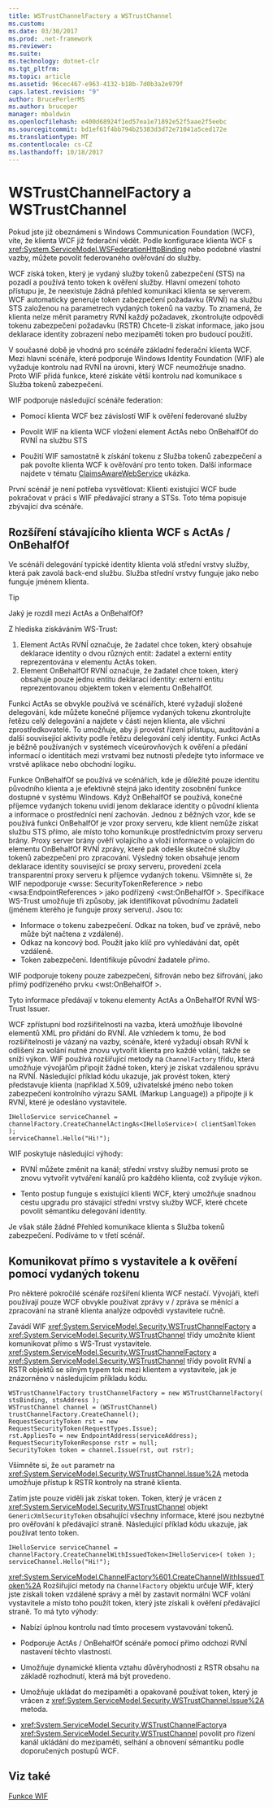 ```yaml
---
title: WSTrustChannelFactory a WSTrustChannel
ms.custom: 
ms.date: 03/30/2017
ms.prod: .net-framework
ms.reviewer: 
ms.suite: 
ms.technology: dotnet-clr
ms.tgt_pltfrm: 
ms.topic: article
ms.assetid: 96cec467-e963-4132-b18b-7d0b3a2e979f
caps.latest.revision: "9"
author: BrucePerlerMS
ms.author: bruceper
manager: mbaldwin
ms.openlocfilehash: e400d68924f1ed57ea1e71892e52f5aae2f5eebc
ms.sourcegitcommit: bd1ef61f4bb794b25383d3d72e71041a5ced172e
ms.translationtype: MT
ms.contentlocale: cs-CZ
ms.lasthandoff: 10/18/2017
---
```

# <a name="wstrustchannelfactory-and-wstrustchannel"></a>WSTrustChannelFactory a WSTrustChannel
Pokud jste již obeznámeni s Windows Communication Foundation (WCF), víte, že klienta WCF již federační vědět. Podle konfigurace klienta WCF s <xref:System.ServiceModel.WSFederationHttpBinding> nebo podobné vlastní vazby, můžete povolit federovaného ověřování do služby.  
  
 WCF získá token, který je vydaný služby tokenů zabezpečení (STS) na pozadí a používá tento token k ověření služby. Hlavní omezení tohoto přístupu je, že neexistuje žádná přehled komunikaci klienta se serverem. WCF automaticky generuje token zabezpečení požadavku (RVNÍ) na službu STS založenou na parametrech vydaných tokenů na vazby. To znamená, že klienta nelze měnit parametry RVNÍ každý požadavek, zkontrolujte odpovědi tokenu zabezpečení požadavku (RSTR) Chcete-li získat informace, jako jsou deklarace identity zobrazení nebo mezipaměti token pro budoucí použití.  
  
 V současné době je vhodná pro scénáře základní federační klienta WCF. Mezi hlavní scénáře, které podporuje Windows Identity Foundation (WIF) ale vyžaduje kontrolu nad RVNÍ na úrovni, který WCF neumožňuje snadno. Proto WIF přidá funkce, které získáte větší kontrolu nad komunikace s Služba tokenů zabezpečení.  
  
 WIF podporuje následující scénáře federation:  
  
-   Pomocí klienta WCF bez závislostí WIF k ověření federované služby  
  
-   Povolit WIF na klienta WCF vložení element ActAs nebo OnBehalfOf do RVNÍ na službu STS  
  
-   Použití WIF samostatně k získání tokenu z Služba tokenů zabezpečení a pak povolte klienta WCF k ověřování pro tento token. Další informace najdete v tématu [ClaimsAwareWebService](http://go.microsoft.com/fwlink/?LinkID=248406) ukázka.  
  
 První scénář je není potřeba vysvětlovat: Klienti existující WCF bude pokračovat v práci s WIF předávající strany a STSs. Toto téma popisuje zbývající dva scénáře.  
  
## <a name="enhancing-an-existing-wcf-client-with-actas--onbehalfof"></a>Rozšíření stávajícího klienta WCF s ActAs / OnBehalfOf  
 Ve scénáři delegování typické identity klienta volá střední vrstvy služby, která pak zavolá back-end službu. Služba střední vrstvy funguje jako nebo funguje jménem klienta.  
  
> [!TIP]
>  Jaký je rozdíl mezi ActAs a OnBehalfOf?  
>   
>  Z hlediska získáváním WS-Trust:  
>   
>  1.  Element ActAs RVNÍ označuje, že žadatel chce token, který obsahuje deklarace identity o dvou různých entit: žadatel a externí entity reprezentována v elementu ActAs token.  
> 2.  Element OnBehalfOf RVNÍ označuje, že žadatel chce token, který obsahuje pouze jednu entitu deklarací identity: externí entitu reprezentovanou objektem token v elementu OnBehalfOf.  
>   
>  Funkci ActAs se obvykle používá ve scénářích, které vyžadují složené delegování, kde můžete konečné příjemce vydaných tokenu zkontrolujte řetězu celý delegování a najdete v části nejen klienta, ale všichni zprostředkovatelé. To umožňuje, aby ji provést řízení přístupu, auditování a další související aktivity podle řetězu delegování celý identity. Funkci ActAs je běžně používaných v systémech víceúrovňových k ověření a předání informací o identitách mezi vrstvami bez nutnosti předejte tyto informace ve vrstvě aplikace nebo obchodní logiku.  
>   
>  Funkce OnBehalfOf se používá ve scénářích, kde je důležité pouze identitu původního klienta a je efektivně stejná jako identity zosobnění funkce dostupné v systému Windows. Když OnBehalfOf se používá, konečné příjemce vydaných tokenu uvidí jenom deklarace identity o původní klienta a informace o prostředníci není zachován. Jednou z běžných vzor, kde se používá funkci OnBehalfOf je vzor proxy serveru, kde klient nemůže získat službu STS přímo, ale místo toho komunikuje prostřednictvím proxy serveru brány. Proxy server brány ověří volajícího a vloží informace o volajícím do elementu OnBehalfOf RVNÍ zprávy, které pak odešle skutečné služby tokenů zabezpečení pro zpracování. Výsledný token obsahuje jenom deklarace identity související se proxy serveru, provedení zcela transparentní proxy serveru k příjemce vydaných tokenu. Všimněte si, že WIF nepodporuje \<wsse: SecurityTokenReference > nebo \<wsa:EndpointReferences > jako podřízený \<wst:OnBehalfOf >. Specifikace WS-Trust umožňuje tři způsoby, jak identifikovat původnímu žadateli (jménem kterého je funguje proxy serveru). Jsou to:  
>   
>  -   Informace o tokenu zabezpečení. Odkaz na token, buď ve zprávě, nebo může být načtena z vzdálené).  
> -   Odkaz na koncový bod. Použít jako klíč pro vyhledávání dat, opět vzdáleně.  
> -   Token zabezpečení. Identifikuje původní žadatele přímo.  
>   
>  WIF podporuje tokeny pouze zabezpečení, šifrován nebo bez šifrování, jako přímý podřízeného prvku \<wst:OnBehalfOf >.  
  
 Tyto informace předávají v tokenu elementy ActAs a OnBehalfOf RVNÍ WS-Trust Issuer.  
  
 WCF zpřístupní bod rozšiřitelnosti na vazba, která umožňuje libovolné elementů XML pro přidání do RVNÍ. Ale vzhledem k tomu, že bod rozšiřitelnosti je vázaný na vazby, scénáře, které vyžadují obsah RVNÍ k odlišení za volání nutné znovu vytvořit klienta pro každé volání, takže se sníží výkon. WIF používá rozšiřující metody na `ChannelFactory` třídu, která umožňuje vývojářům připojit žádné token, který je získat vzdálenou správu na RVNÍ. Následující příklad kódu ukazuje, jak provést token, který představuje klienta (například X.509, uživatelské jméno nebo token zabezpečení kontrolního výrazu SAML (Markup Language)) a připojte ji k RVNÍ, které je odesláno vystavitele.  
  
```  
IHelloService serviceChannel = channelFactory.CreateChannelActingAs<IHelloService>( clientSamlToken );  
serviceChannel.Hello("Hi!");  
```  
  
 WIF poskytuje následující výhody:  
  
-   RVNÍ můžete změnit na kanál; střední vrstvy služby nemusí proto se znovu vytvořit vytváření kanálů pro každého klienta, což zvyšuje výkon.  
  
-   Tento postup funguje s existující klienti WCF, který umožňuje snadnou cestu upgradu pro stávající střední vrstvy služby WCF, které chcete povolit sémantiku delegování identity.  
  
 Je však stále žádné Přehled komunikace klienta s Služba tokenů zabezpečení. Podíváme to v třetí scénář.  
  
## <a name="communicating-directly-with-an-issuer-and-using-the-issued-token-to-authenticate"></a>Komunikovat přímo s vystavitele a k ověření pomocí vydaných tokenu  
 Pro některé pokročilé scénáře rozšíření klienta WCF nestačí. Vývojáři, kteří používají pouze WCF obvykle používat zprávy v / zpráva se měnící a zpracování na straně klienta analýze odpovědi vystavitele ručně.  
  
 Zavádí WIF <xref:System.ServiceModel.Security.WSTrustChannelFactory> a <xref:System.ServiceModel.Security.WSTrustChannel> třídy umožníte klient komunikovat přímo s WS-Trust vystavitele. <xref:System.ServiceModel.Security.WSTrustChannelFactory> a <xref:System.ServiceModel.Security.WSTrustChannel> třídy povolit RVNÍ a RSTR objektů se silným typem tok mezi klientem a vystavitele, jak je znázorněno v následujícím příkladu kódu.  
  
```  
WSTrustChannelFactory trustChannelFactory = new WSTrustChannelFactory( stsBinding, stsAddress );  
WSTrustChannel channel = (WSTrustChannel) trustChannelFactory.CreateChannel();  
RequestSecurityToken rst = new RequestSecurityToken(RequestTypes.Issue);  
rst.AppliesTo = new EndpointAddress(serviceAddress);  
RequestSecurityTokenResponse rstr = null;  
SecurityToken token = channel.Issue(rst, out rstr);  
```  
  
 Všimněte si, že `out` parametr na <xref:System.ServiceModel.Security.WSTrustChannel.Issue%2A> metoda umožňuje přístup k RSTR kontroly na straně klienta.  
  
 Zatím jste pouze viděli jak získat token. Token, který je vrácen z <xref:System.ServiceModel.Security.WSTrustChannel> objekt `GenericXmlSecurityToken` obsahující všechny informace, které jsou nezbytné pro ověřování k předávající straně. Následující příklad kódu ukazuje, jak používat tento token.  
  
```  
IHelloService serviceChannel = channelFactory.CreateChannelWithIssuedToken<IHelloService>( token ); serviceChannel.Hello("Hi!");  
```  
  
 <xref:System.ServiceModel.ChannelFactory%601.CreateChannelWithIssuedToken%2A> Rozšiřující metody na `ChannelFactory` objektu určuje WIF, který jste získali token vzdálené správy a měl by zastavit normální WCF volání vystavitele a místo toho použít token, který jste získali k ověření předávající straně. To má tyto výhody:  
  
-   Nabízí úplnou kontrolu nad tímto procesem vystavování tokenů.  
  
-   Podporuje ActAs / OnBehalfOf scénáře pomocí přímo odchozí RVNÍ nastavení těchto vlastností.  
  
-   Umožňuje dynamické klienta vztahu důvěryhodnosti z RSTR obsahu na základě rozhodnutí, která má být provedeno.  
  
-   Umožňuje ukládat do mezipaměti a opakovaně používat token, který je vrácen z <xref:System.ServiceModel.Security.WSTrustChannel.Issue%2A> metoda.  
  
-   <xref:System.ServiceModel.Security.WSTrustChannelFactory>a <xref:System.ServiceModel.Security.WSTrustChannel> povolit pro řízení kanál ukládání do mezipaměti, selhání a obnovení sémantiku podle doporučených postupů WCF.  
  
## <a name="see-also"></a>Viz také  
 [Funkce WIF](../../../docs/framework/security/wif-features.md)
